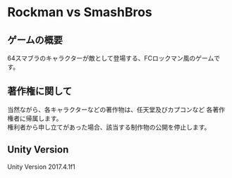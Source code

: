 # Rockman vs SmashBros

## ゲームの概要
64スマブラのキャラクターが敵として登場する、FCロックマン風のゲームです。

## 著作権に関して
当然ながら、各キャラクターなどの著作物は、任天堂及びカプコンなど 各著作権者に帰属します。  
権利者から申し立てがあった場合、該当する制作物の公開を停止します。

## Unity Version
Unity Version 2017.4.1f1